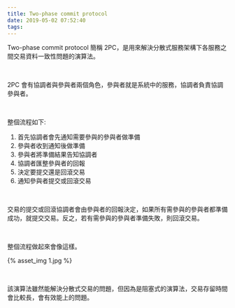 ```yaml
---
title: Two-phase commit protocol
date: 2019-05-02 07:52:40
tags:
---
```


Two-phase commit protocol 簡稱 2PC，是用來解決分散式服務架構下各服務之間交易資料一致性問題的演算法。  

<!-- More -->

</br>


2PC 會有協調者與參與者兩個角色，參與者就是系統中的服務，協調者負責協調參與者。  

</br>


整個流程如下:  
1. 首先協調者會先通知需要參與的參與者做準備
2. 參與者收到通知後做準備
3. 參與者將準備結果告知協調者
4. 協調者匯整參與者的回報
5. 決定要提交還是回滾交易
6. 通知參與者提交或回滾交易

</br>


交易的提交或回滾協調者會由參與者的回報決定，如果所有需參與的參與者都準備成功，就提交交易。反之，若有需參與的參與者準備失敗，則回滾交易。  

</br>


整個流程做起來會像這樣。  

{% asset_img 1.jpg %}

</br>


該演算法雖然能解決分散式交易的問題，但因為是阻塞式的演算法，交易存留時間會比較長，會有效能上的問題。  

